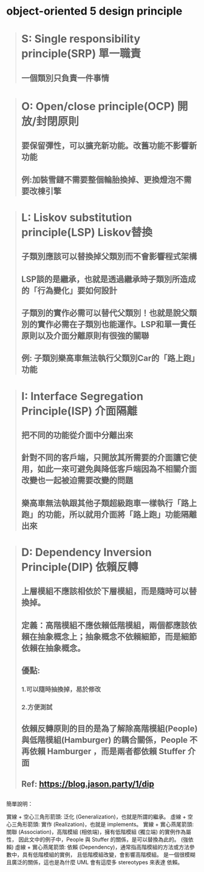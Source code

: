 # object-oriented 5 design principle
># S: Single responsibility principle(SRP) 單一職責
>## 一個類別只負責一件事情

># O: Open/close principle(OCP) 開放/封閉原則
>## 要保留彈性，可以擴充新功能。改舊功能不影響新功能
>## 例:加裝雪鏈不需要整個輪胎換掉、更換燈泡不需要改棟引擎

># L: Liskov substitution principle(LSP) Liskov替換
>## 子類別應該可以替換掉父類別而不會影響程式架構
>## LSP談的是繼承，也就是透過繼承時子類別所造成的「行為變化」要如何設計
>## 子類別的實作必需可以替代父類別！也就是說父類別的實作必需在子類別也能運作。LSP和單一責任原則以及介面分離原則有很強的關聯
>## 例: 子類別樂高車無法執行父類別Car的「路上跑」功能

># I: Interface Segregation Principle(ISP) 介面隔離
>## 把不同的功能從介面中分離出來
>## 針對不同的客戶端，只開放其所需要的介面讓它使用，如此一來可避免與降低客戶端因為不相關介面改變也一起被迫需要改變的問題
>## 樂高車無法執跟其他子類超級跑車一樣執行「路上跑」的功能，所以就用介面將「路上跑」功能隔離出來

># D: Dependency Inversion Principle(DIP) 依賴反轉
>## 上層模組不應該相依於下層模組，而是隨時可以替換掉。
>## 定義：高階模組不應依賴低階模組，兩個都應該依賴在抽象概念上；抽象概念不依賴細節，而是細節依賴在抽象概念。
>## 優點:
>### 1.可以隨時抽換掉，易於修改
>### 2.方便測試
>## 依賴反轉原則的目的是為了解除高階模組(People) 與低階模組(Hamburger) 的耦合關係，People 不再依賴 Hamburger ，而是兩者都依賴 Stuffer 介面
>## Ref: https://blog.jason.party/1/dip

>##
簡單說明：

實線 + 空心三角形箭頭: 泛化 (Generalization)，也就是所謂的繼承。
虛線 + 空心三角形箭頭: 實作 (Realization)，也就是 implements。
實線 + 實心燕尾箭頭: 關聯 (Association)，高階模組 (相依端)，擁有低階模組 (獨立端) 的實例作為屬性，
因此文中的例子中，People 與 Stuffer 的關係，是可以替換為此的。 (強依賴)
虛線 + 實心燕尾箭頭: 依賴 (Dependency)，通常指高階模組的方法或方法參數中，具有低階模組的實例，
且低階模組改變，會影響高階模組。 是一個很模糊且廣泛的關係，這也是為什麼 UML 會有這麼多 stereotypes 來表達 依賴。
